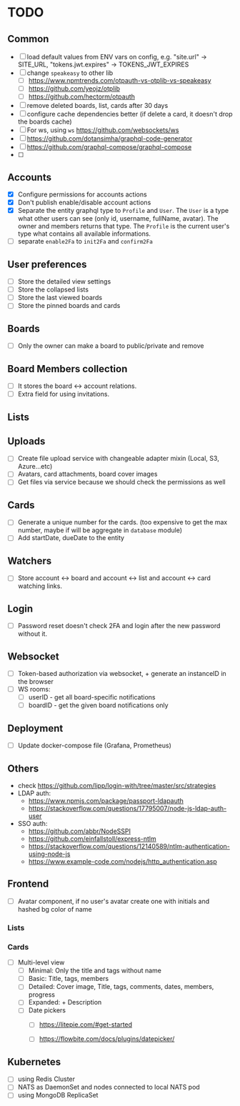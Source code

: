 # TODO

## Common 
- [ ] load default values from ENV vars on config, e.g. "site.url" -> SITE_URL, "tokens.jwt.expires" -> TOKENS_JWT_EXPIRES
- [ ] change `speakeasy` to other lib
  - [ ] https://www.npmtrends.com/otpauth-vs-otplib-vs-speakeasy
  - [ ] https://github.com/yeojz/otplib
  - [ ] https://github.com/hectorm/otpauth
- [ ] remove deleted boards, list, cards after 30 days
- [ ] configure cache dependencies better (if delete a card, it doesn't drop the boards cache)
- [ ] For ws, using `ws` https://github.com/websockets/ws
- [ ] https://github.com/dotansimha/graphql-code-generator
- [ ] https://github.com/graphql-compose/graphql-compose
- [ ] 

## Accounts
- [x] Configure permissions for accounts actions
- [x] Don't publish enable/disable account actions
- [x] Separate the entity graphql type to `Profile` and `User`. The `User` is a type what other users can see (only id, username, fullName, avatar). The owner and members returns that type. The `Profile` is the current user's type what contains all available informations.
- [ ] separate `enable2Fa` to `init2Fa` and `confirm2Fa`

## User preferences
- [ ] Store the detailed view settings
- [ ] Store the collapsed lists
- [ ] Store the last viewed boards
- [ ] Store the pinned boards and cards

## Boards
- [ ] Only the owner can make a board to public/private and remove

## Board Members collection
- [ ] It stores the board <-> account relations. 
- [ ] Extra field for using invitations.

## Lists

## Uploads
- [ ] Create file upload service with changeable adapter mixin (Local, S3, Azure...etc)
- [ ] Avatars, card attachments, board cover images
- [ ] Get files via service because we should check the permissions as well

## Cards
- [ ] Generate a unique number for the cards. (too expensive to get the max number, maybe if will be aggregate in `database` module)
- [ ] Add startDate, dueDate to the entity

## Watchers
- [ ] Store account <-> board and account <-> list and account <-> card watching links.

## Login
- [ ] Password reset doesn't check 2FA and login after the new password without it.

## Websocket
- [ ] Token-based authorization via websocket, + generate an instanceID in the browser
- [ ] WS rooms:
  - [ ] userID - get all board-specific notifications
  - [ ] boardID - get the given board notifications only

## Deployment
- [ ] Update docker-compose file (Grafana, Prometheus)

## Others
- check https://github.com/lipp/login-with/tree/master/src/strategies
- LDAP auth: 
    - https://www.npmjs.com/package/passport-ldapauth
    - https://stackoverflow.com/questions/17795007/node-js-ldap-auth-user
- SSO auth:
    - https://github.com/abbr/NodeSSPI
    - https://github.com/einfallstoll/express-ntlm
    - https://stackoverflow.com/questions/12140589/ntlm-authentication-using-node-js
    - https://www.example-code.com/nodejs/http_authentication.asp


## Frontend
- [ ] Avatar component, if no user's avatar create one with initials and hashed bg color of name

### Lists

### Cards
- [ ] Multi-level view
  - [ ] Minimal: Only the title and tags without name
  - [ ] Basic: Title, tags, members
  - [ ] Detailed: Cover image, Title, tags, comments, dates, members, progress
  - [ ] Expanded: + Description
  - [ ] Date pickers
    - [ ] https://litepie.com/#get-started
    - [ ] https://flowbite.com/docs/plugins/datepicker/


## Kubernetes

- [ ] using Redis Cluster
- [ ] NATS as DaemonSet and nodes connected to local NATS pod
- [ ] using MongoDB ReplicaSet
